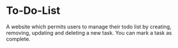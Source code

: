 # To-Do-List

A website which permits users to manage their todo list by creating, removing, updating and deleting a new task. You can mark a task as complete.
